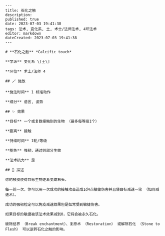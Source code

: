 
    ---
    title: 石化之触
    description: 
    published: true
    date: 2023-07-03 19:41:38
    tags: 法术, 变化系, 土, 术士/法师法术, 4环法术
    editor: markdown
    dateCreated: 2023-07-03 19:41:38
    ---

    # **石化之触** *Calcific touch*

    **学派** 变化系 \[土\] 

    **环位** 术士/法师 4

    ## 🪄 施放

    **施法时间** 1 标准动作

    **成分** 语言, 姿势

    ## ✨ 效果 

    **目标** 一个或复数接触到的生物 （最多每等级1个） 

    **距离** 接触  

    **持续时间** 1轮/等级 

    **豁免** 强韧，通过则部分生效

    **法术抗力** 是

    ## 📖 描述

    你的触摸使得目标生物逐渐变成石头。

    每一轮一次，你可以用一次成功的接触攻击造成1d4点敏捷伤害并且使目标减速一轮 （如同减速术）。

    成功的强韧检定可以免疫减速效果但是如常受到敏捷伤害。

    如果目标的敏捷被该法术效果减到0，它将会被永久石化。

    破除结界 （Break enchantment）、复原术 （Restoration） 或解除石化 （Stone to Flesh） 可以逆转石化之触的影响。
    